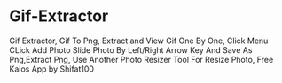 # Gif-Extractor
Gif Extractor, Gif To Png, Extract and View Gif One By One, Click Menu CLick Add Photo Slide Photo By Left/Right Arrow Key And Save As Png,Extract Png, Use Another Photo Resizer Tool For Resize Photo, Free Kaios App by Shifat100

